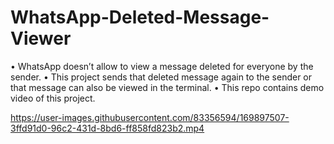 # WhatsApp-Deleted-Message-Viewer
•	WhatsApp doesn’t allow to view a message deleted for everyone by the sender. 
• This project sends that deleted message again to the sender or that message can also be viewed in the terminal.
• This repo contains demo video of this project. 


https://user-images.githubusercontent.com/83356594/169897507-3ffd91d0-96c2-431d-8bd6-ff858fd823b2.mp4

